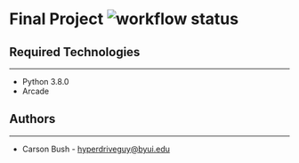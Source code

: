 # Final Project ![workflow status](https://github.com/hyperdriveguy/final-project/actions/workflows/pylint.yml/badge.svg)

## Required Technologies
---
* Python 3.8.0
* Arcade

## Authors
---
* Carson Bush - hyperdriveguy@byui.edu
